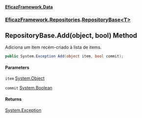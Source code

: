 #### [EficazFramework.Data](EficazFrameworkData.md 'EficazFramework Data')
### [EficazFramework.Repositories](EficazFrameworkData.md#EficazFramework.Repositories 'EficazFramework.Repositories').[RepositoryBase&lt;T&gt;](EficazFramework.Repositories/RepositoryBase_T_.md 'EficazFramework.Repositories.RepositoryBase<T>')

## RepositoryBase<T>.Add(object, bool) Method

Adiciona um item recém-criado à lista de items.

```csharp
public System.Exception Add(object item, bool commit);
```
#### Parameters

<a name='EficazFramework.Repositories.RepositoryBase_T_.Add(object,bool).item'></a>

`item` [System.Object](https://docs.microsoft.com/en-us/dotnet/api/System.Object 'System.Object')

<a name='EficazFramework.Repositories.RepositoryBase_T_.Add(object,bool).commit'></a>

`commit` [System.Boolean](https://docs.microsoft.com/en-us/dotnet/api/System.Boolean 'System.Boolean')

#### Returns
[System.Exception](https://docs.microsoft.com/en-us/dotnet/api/System.Exception 'System.Exception')